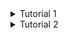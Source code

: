 <details>
<summary>Tutorial 1</summary>

## **Refleksi 1**
Pada tutorial ini, saya sudah menerapkan prinsip *clean code*. Penamaan variabel sudah saya aplikasikan dengan baik untuk menggambarkan data yang diwakili. Tak hanya itu, penamaan fungsi sudah jelas menggambarkan tujuan dari tiap metode. Pada metode dalam *controller*, sudah cukup singkat dan bertanggung jawab untuk satu tugas tertentu. Metode dalam `ProductRepository` juga mempertahankan fungsinya dalam melakukan operasi *Create, Read, Update, Delete* (CRUD) terhadap entitas produk.

Pada kode saya juga tidak terdapat beberapa komentar, namun dapat dipahami karena nama metode dan variabel yang deskriptif. Selain itu, kode saya sudah diatur dengan baik dalam hal tata letak dan pemformatan. Hal ini memungkinkan untuk kode menjadi lebih mudah dimengerti dan dibaca. Saya juga menggunakan struktur objek yang sesuai.

Namun, saya juga melakukan beberapa kesalahan. Kode saya mengalami *error* karena menggunakan fitur-fitur *Thymeleaf* dalam aplikasi Spring Boot. Solusinya adalah dengan menambahkan `implementation("org.springframework.boot:spring-boot-starter-thymeleaf")` pada `build.gradle.kts`. Selain itu, saya juga salah meletakkan *test functions* ke dalam *folder main* sehingga *Code Editor* tidak dapat mendeteksi penggunaan *JUnit*. Solusinya adalah dengan meletakkan *test functions* ke dalam  *folder test*.
<br>

## **Refleksi 2**
Saya merasa lebih yakin bahwa kode yang diketik dapat berfungsi sesuai yang diharapkan. Sebenarnya, tidak ada jawaban pasti untuk banyaknya *unit test* yang harus dilakukan dalam satu *class*. Hal ini bergantung pada beberapa faktor, contohnya adalah kompleksitas *class*, ukuran proyek, dan lainnya. Namun, disarankan untuk menulis *unit test* yang cukup untuk menguji semua fungsionalitas kelas.

Untuk memastikan bahwa *unit test* cukup memverifikasi program adalah dengan menggunakan konsep *code coverage*. *Code coverage* ini digunakan untuk mengukur berapa banyak kode dalam program yang diuji oleh *unit-test*. Tak hanya itu, kita juga harus menguji tiap fitur yang ada dalam program agar tidak ada kasus yang tidak tertangani. Menurut saya, 100% *code coverage* tidak menjamin bahwa kode bebas dari kesalahan atau *bug*. Maka dari itu, penting juga untuk memastikan kualitas kode kita.

Terdapat duplikasi kode pada metode `CreateProduct_isCorrect()`. Hal ini dapat menyulitkan pemeliharaan kode jika ingin melakukan pengubahan. Solusinya adalah dengan mengekstraksi kode yang serupa ke dalam metode utilitas dan memanggilnya dari metode tersebut.

</details>

<details>
<summary>Tutorial 2</summary>

[![coverage](https://sonarcloud.io/api/project_badges/measure?project=advance-programming-tutorial_tutorial-1&metric=coverage)](https://sonarcloud.io/summary/new_code?id=vinamyrnauli_tutorial-1)

[![quality gate](https://sonarcloud.io/api/project_badges/measure?project=advance-programming-tutorial_tutorial-1&metric=alert_status)](https://sonarcloud.io/summary/new_code?id=vinamyrnauli_tutorial-1)

[![code smells](https://sonarcloud.io/api/project_badges/measure?project=advance-programming-tutorial_tutorial-1&metric=code_smells)](https://sonarcloud.io/summary/new_code?id=vinamyrnauli_tutorial-1)

#### List the code quality issue(s) that you fixed during the exercise and explain your strategy on fixing them.
1. Tidak diperlukannya *modifier*. Seharusnya *class* dan metode pengujian JUnit5 memiliki visibilitas *default*. Penggunaan *modifier public* pada *class* atau metode tidak direkomendasikan. Jika visibilitasnya *default*, hal ini dapat membantu menjaga isolasi pengujuan dan mencegah akses yang tidak diinginkan.

**Solusi:** mengubah visibilitasnya dengan menghapus kata kunci *public* atau *protected* menjadi *modifier default*.
<br>

2. Tidak diperlukannya *import*. Adanya *unnecessary import*, dapat menyebabkan berbagai masalah, termasuk meningkatkan kompleksitas kode, memperlambat proses kompilasi, dan membuat kode sulit dipahami.

**Solusi:** menghapus *import* yang tidak diperlukan serta menambahkan *import* secara manual yang benar-benar diperlukan dalam kode kita.
<br>

3. *Framework* dependensi Spring membutuhkan *dependency injection* melalui notasi @Inject dan @Autowired. Anotasi ini digunakan untuk menginjeksi *beans* melalui konstruktor, *setter*, dan *field injection*. Hal ini dapat menyebabkan berbagai masalah terkait dengan mutabilitas dan *behavior* yang tidak dapat diprediksi.

**Solusi:** mengganti objek yang menggunakan injeksi @Autowired dengan menginisialisasi *class*-nya secara langsung.
<br>

#### Look at your CI/CD workflows (GitHub)/pipelines (GitLab). Do you think the current implementation has met the definition of Continuous Integration and Continuous Deployment? Explain the reasons (minimum 3 sentences)!
Menurut saya, implementasinya telah memenuhi prinsip-prinsip *Continuous Integration* dan *Continuous Deployment* (CI/CD) dengan baik. Dalam GitHub *workflows*, proyek saya sudah otomatis melakukan *Continuous Integration* (CI) dengan uji coba dan pemindaian kode menggunakan SonarCloud tiap kali *push* ke repositori GitHub.

Tak hanya itu, sistem otomatisasi *Continuous Deployment* (CD) akan mengelola proses *deployment* ke platform Koyeb secara langsung tiap kali ada *push* atau *pull request* ke suatu *branch* repositori GitHub saya.
<br>

</details>